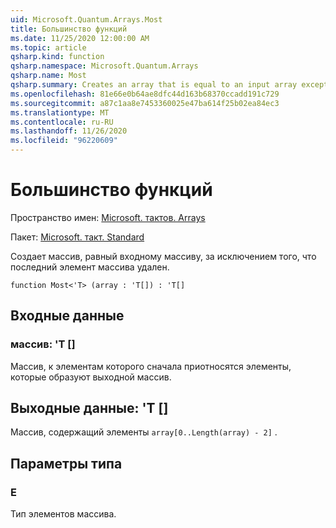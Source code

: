 ```yaml
---
uid: Microsoft.Quantum.Arrays.Most
title: Большинство функций
ms.date: 11/25/2020 12:00:00 AM
ms.topic: article
qsharp.kind: function
qsharp.namespace: Microsoft.Quantum.Arrays
qsharp.name: Most
qsharp.summary: Creates an array that is equal to an input array except that the last array element is dropped.
ms.openlocfilehash: 81e66e0b64ae8dfc44d163b68370ccadd191c729
ms.sourcegitcommit: a87c1aa8e7453360025e47ba614f25b02ea84ec3
ms.translationtype: MT
ms.contentlocale: ru-RU
ms.lasthandoff: 11/26/2020
ms.locfileid: "96220609"
---
```

# <a name="most-function"></a>Большинство функций

Пространство имен: [Microsoft. тактов. Arrays](xref:Microsoft.Quantum.Arrays)

Пакет: [Microsoft. такт. Standard](https://nuget.org/packages/Microsoft.Quantum.Standard)


Создает массив, равный входному массиву, за исключением того, что последний элемент массива удален.

```qsharp
function Most<'T> (array : 'T[]) : 'T[]
```


## <a name="input"></a>Входные данные

### <a name="array--t"></a>массив: 'T []

Массив, к элементам которого сначала приотносятся элементы, которые образуют выходной массив.



## <a name="output--t"></a>Выходные данные: 'T []

Массив, содержащий элементы `array[0..Length(array) - 2]` .

## <a name="type-parameters"></a>Параметры типа

### <a name="t"></a>Е

Тип элементов массива.